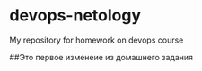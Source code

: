 # devops-netology
My repository for homework on devops course

##Это первое изменеие из домашнего задания